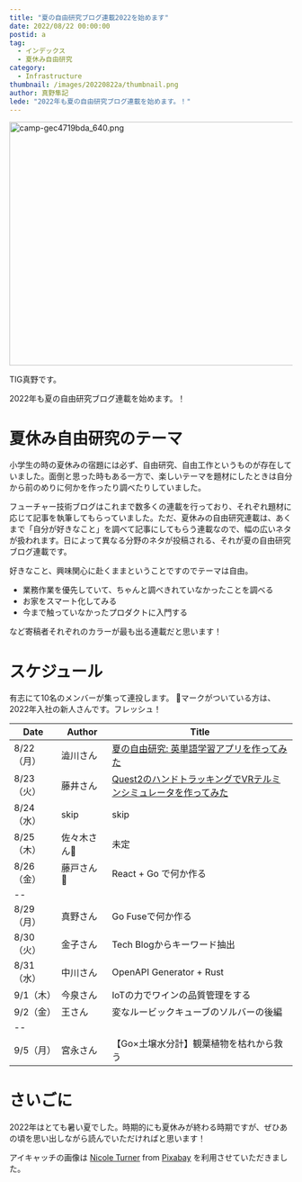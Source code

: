```yaml
---
title: "夏の自由研究ブログ連載2022を始めます"
date: 2022/08/22 00:00:00
postid: a
tag:
  - インデックス
  - 夏休み自由研究
category:
  - Infrastructure
thumbnail: /images/20220822a/thumbnail.png
author: 真野隼記
lede: "2022年も夏の自由研究ブログ連載を始めます。！"
---
```

<img src="/images/20220822a/camp-gec4719bda_640.png" alt="camp-gec4719bda_640.png" width="640" height="433" loading="lazy">

TIG真野です。

2022年も夏の自由研究ブログ連載を始めます。！

# 夏休み自由研究のテーマ

小学生の時の夏休みの宿題には必ず、自由研究、自由工作というものが存在していました。面倒と思った時もある一方で、楽しいテーマを題材にしたときは自分から前のめりに何かを作ったり調べたりしていました。

フューチャー技術ブログはこれまで数多くの連載を行っており、それぞれ題材に応じて記事を執筆してもらっていました。ただ、夏休みの自由研究連載は、あくまで「自分が好きなこと」を調べて記事にしてもらう連載なので、幅の広いネタが扱われます。日によって異なる分野のネタが投稿される、それが夏の自由研究ブログ連載です。

好きなこと、興味関心に赴くままということですのでテーマは自由。

* 業務作業を優先していて、ちゃんと調べきれていなかったことを調べる
* お家をスマート化してみる
* 今まで触っていなかったプロダクトに入門する

など寄稿者それぞれのカラーが最も出る連載だと思います！


# スケジュール

有志にて10名のメンバーが集って連投します。
🔰マークがついている方は、2022年入社の新人さんです。フレッシュ！


| Date       | Author      | Title                                                          |
|------------|-------------|----------------------------------------------------------------|
| 8/22（月） | 澁川さん    | [夏の自由研究: 英単語学習アプリを作ってみた](/articles/20220822b/) |
|  8/23（火）| 藤井さん    | [Quest2のハンドトラッキングでVRテルミンシミュレータを作ってみた](/articles/20220823a/) |
| 8/24（水） | skip        | skip                                                           |
| 8/25（木） | 佐々木さん🔰 | 未定                                                           |
| 8/26（金） | 藤戸さん🔰   | React + Go で何か作る                                          |
| --         |             |                                                                |
| 8/29（月） | 真野さん    | Go Fuseで何か作る                                              |
| 8/30（火） | 金子さん    | Tech Blogからキーワード抽出                                    |
| 8/31（水） | 中川さん    | OpenAPI Generator + Rust                                       |
| 9/1（木）  | 今泉さん    | IoTの力でワインの品質管理をする                                |
| 9/2（金）  | 王さん      | 変なルービックキューブのソルバーの後編                         |
| --         |             |                                                                |
| 9/5（月）  | 宮永さん    | 【Go×土壌水分計】観葉植物を枯れから救う                        |


# さいごに

2022年はとても暑い夏でした。時期的にも夏休みが終わる時期ですが、ぜひあの頃を思い出しながら読んでいただければと思います！


アイキャッチの画像は <a href="https://pixabay.com/users/bowl_of_nicole-1260429/?utm_source=link-attribution&amp;utm_medium=referral&amp;utm_campaign=image&amp;utm_content=4363073">Nicole Turner</a> from <a href="https://pixabay.com//?utm_source=link-attribution&amp;utm_medium=referral&amp;utm_campaign=image&amp;utm_content=4363073">Pixabay</a> を利用させていただきました。


